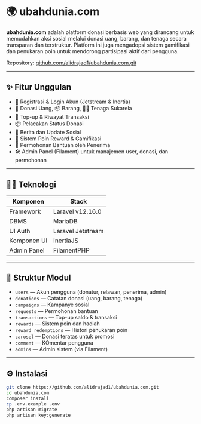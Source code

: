 # 🌍 ubahdunia.com

**ubahdunia.com** adalah platform donasi berbasis web yang dirancang untuk memudahkan aksi sosial melalui donasi uang, barang, dan tenaga secara transparan dan terstruktur. Platform ini juga mengadopsi sistem gamifikasi dan penukaran poin untuk mendorong partisipasi aktif dari pengguna.

Repository: [github.com/alidrajad1/ubahdunia.com.git](https://github.com/alidrajad1/ubahdunia.com.git)

---

## ✨ Fitur Unggulan

- 🔐 Registrasi & Login Akun (Jetstream & Inertia)
- 💸 Donasi Uang, 📦 Barang, 🙋‍♂️ Tenaga Sukarela
- 🔁 Top-up & Riwayat Transaksi
- 📦 Pelacakan Status Donasi
- 📢 Berita dan Update Sosial
- 🧩 Sistem Poin Reward & Gamifikasi
- 🤲 Permohonan Bantuan oleh Penerima
- 🛠️ Admin Panel (Filament) untuk manajemen user, donasi, dan permohonan

---

## 🧑‍💻 Teknologi

| Komponen        | Stack                  |
|-----------------|------------------------|
| Framework       | Laravel v12.16.0       |
| DBMS            | MariaDB                |
| UI Auth         | Laravel Jetstream      |
| Komponen UI     | InertiaJS              |
| Admin Panel     | FilamentPHP            |

---

## 📂 Struktur Modul

- `users` — Akun pengguna (donatur, relawan, penerima, admin)
- `donations` — Catatan donasi (uang, barang, tenaga)
- `campaigns` — Kampanye sosial
- `requests` — Permohonan bantuan
- `transactions` — Top-up saldo & transaksi
- `rewards` — Sistem poin dan hadiah
- `reward_redemptions` — Histori penukaran poin
- `carosel` — Donasi teratas untuk promosi
- `comment` — KOmentar pengguna
- `admins` — Admin sistem (via Filament)

---

## ⚙️ Instalasi

```bash
git clone https://github.com/alidrajad1/ubahdunia.com.git
cd ubahdunia.com
composer install
cp .env.example .env
php artisan migrate
php artisan key:generate
